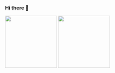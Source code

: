 ### Hi there 👋

<div>
  <img height="170em" src="https://github-readme-stats.vercel.app/api?username=michelfranklin81&show_icons=true&theme=algolia&include_all_commits=true&count_private=true"/>
  <img height="170em" src="https://github-readme-stats.vercel.app/api/top-langs/?username=michelfranklin81&layout=compact&langs_count=7&theme=algolia"/>
</div>

